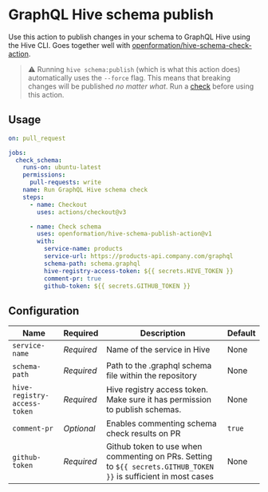 # GraphQL Hive schema publish

Use this action to publish changes in your schema to GraphQL Hive using the Hive CLI. Goes together well with [openformation/hive-schema-check-action](https://github.com/openformation/hive-schema-check-action).

> :warning: Running `hive schema:publish` (which is what this action does) automatically uses the `--force` flag. This means that breaking changes will be published *no matter what*. Run a [check](https://github.com/openformation/hive-schema-check-action) before using this action.
## Usage
```yaml
on: pull_request

jobs:
  check_schema:
    runs-on: ubuntu-latest
    permissions:
      pull-requests: write
    name: Run GraphQL Hive schema check
    steps:
      - name: Checkout
        uses: actions/checkout@v3

      - name: Check schema
        uses: openformation/hive-schema-publish-action@v1
        with:
          service-name: products
          service-url: https://products-api.company.com/graphql
          schema-path: schema.graphql
          hive-registry-access-token: ${{ secrets.HIVE_TOKEN }}
          comment-pr: true
          github-token: ${{ secrets.GITHUB_TOKEN }}
```

## Configuration

| Name | Required | Description | Default |
|---|---|---|---|
| `service-name` | *Required* | Name of the service in Hive | None |
| `schema-path` | *Required* | Path to the .graphql schema file within the repository | None |
| `hive-registry-access-token` | *Required* | Hive registry access token. Make sure it has permission to publish schemas. | None |
| `comment-pr` | *Optional* | Enables commenting schema check results on PR | `true` |
| `github-token` | *Required* | Github token to use when commenting on PRs. Setting to `${{ secrets.GITHUB_TOKEN }}` is sufficient in most cases | None |
